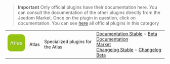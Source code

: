 
>**Important**
>Only official plugins have their documentation here. You can consult the documentation of the other plugins directly from the Jeedom Market. Once on the plugin in question, click on documentation.
>You can see [here](https://market.jeedom.com/index.php?v=d&p=market&type=plugin&categorie=home+automation+protocol) all official plugins in this category


| | | | |
|--- | --- | --- | ---|
|<img src="atlas/atlas_icon.png" class="pluginLogo" width="100" />|Atlas|Specialized plugins for the Atlas|[Documentation Stable](atlas/index.md) - [Beta Documentation](atlas/beta/index.md)<br/>[Market](https://market.jeedom.com/index.php?v=d&p=market_display&id=4195)<br/>[Changelog Stable](atlas/changelog.md) - [Changelog Beta](atlas/beta/changelog.md)|
